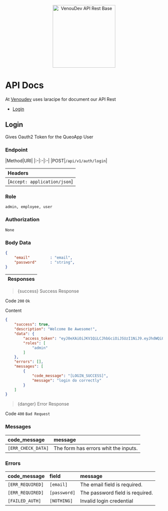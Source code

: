 <p align="center"><a href="https://venoudev.com"><img src="https://venoudev.com/img/venoudev-2.png" width="200" alt="VenouDev API Rest Base"></a>
</p>

# API Docs

At [Venoudev](https://venoudev.com) uses laracipe for document our API Rest



- [Login](#login)

<a name="login"></a>
## Login


Gives Oauth2 Token for the QueoApp User 
### Endpoint

|Method|URI|
|:-|:-|:-|
|POST|`/api/v1/auth/login`|

|Headers|
|:-|
|[`Accept: application/json`]|


### Role

```text
admin, employee, user
```
### Authorization

```text
None
```

### Body Data

```json
{
    "email"         : "email",
    "password"      : "string",
}
```

|   Responses|
|:-|

> {success} Success Response

Code `200` `Ok`

Content

```json
{
    "success": true,
    "description": "Welcome Be Awesome!",
    "data": {
        "access_token": "eyJ0eXAiOiJKV1QiLCJhbGciOiJSUzI1NiJ9.eyJhdWQiOiIxIiwianRpIjoiMjAxZWIzN2IyMTVkNTc5OWU0ZDg2NjJlNTRkYWM5OWEyNTYzMWE3OWM4MWZiMGEzNmRkMDY3NzdlN2M3ZTllZjYzMTA1ZjNiZmYwMzgxOWQiLCJpYXQiOjE1OTI2OTU4ODYsIm5iZiI6MTU5MjY5NTg4NiwiZXhwIjoxNjI0MjMxODg2LCJzdWIiOiIxIiwic2NvcGVzIjpbXX0.JgK84-CDMJ6xOQlmpnSdvtTGu0to0mDi0tjY6JhZCeGrfWSWb23SEf3rNDKbtWWiSAp3yBnP08v9J9GYrMwtx9ItYoANGn8qjSr2GVep2bK9GjjkErOkDWOIXeEw7tPxD5KD4xWXKY6_uiGX3Jj5m6EbhFsxzj1q1nIpJtGBxkVNQvg1fDtUGjc2qA5aFiqjRGDajFTPMyojyTOvf-tKhid_RWupdz5H4fBBjODMCAw4XBmqRhvT6WHv0WWAyvwoJCzAQTWqiEpctqthc-0HzpGTBxuqsdj71poowFJMtnL6r6_AYsEOn2IrDsR8tNjIBQ05iDrM6KZkHTuHVsKPo7augrwf6glpsuiASuy4Au1VlwJVUfno3xjCTcX7vsNzvqVSb6E2_0FWTTMwSHqkWQQNfI03daDOFyVej69U_4DqbN_cvcl9rZJp-WYXiB3C89Za1UwSxp8Ff9xcYowrw8vwb0PHvnPpkMTeHAnS59zLQrl5R-fqh-PKJe0gACK3W5-weJqoyE7_B-FziFqZdRhm7zwvSEZW2myEFdNOiUBeJ7OUV81a5CP1Gt7C0n5ejQhoPN5s60qHcSiYQFaKuhI_6rWLW9bNlFSqzHTA1DHYFFBQg4j6Vx-EqaAuZGw_cCYZMpF95A8C9_kLtjh1ayHhKae773BCulf_1ZEAYE",
        "roles": [
            "admin"
        ]
    },
    "errors": [],
    "messages": [
        {
            "code_message": "[LOGIN_SUCCESS]",
            "message": "login do correctly"
        }
    ]
}
```
> {danger} Error Response

Code `400` `Bad Request`

### Messages

<larecipe-badge type="info" circle icon="fa fa-commenting-o"></larecipe-badge> 

|code_message|message|
|:-|:-|
|`[ERR_CHECK_DATA]`|The form has errors whit the inputs.|

### Errors

<larecipe-badge type="danger" circle icon="fa fa-exclamation-triangle"></larecipe-badge> 

|code_message|field|message|
|:-|:-|:-|
|`[ERR_REQUIRED]`|`[email]`|The email field is required.|
|`[ERR_REQUIRED]`|`[password]`|The password field is required.|
|`[FAILED_AUTH]`|`[NOTHING]`|Invalid login credential|

<larecipe-swagger endpoint="/api/v1/auth/login"></larecipe-swagger>
